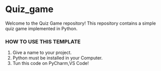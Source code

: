 # Quiz_game
Welcome to the Quiz Game repository! This repository contains a simple quiz game implemented in Python.

### HOW TO USE THIS TEMPLATE
1. Give a name to your project.
2. Python must be installed in your Computer.
3. Tun this code on PyCharm,VS Code!

